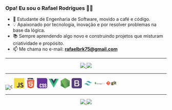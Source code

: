 ### Opa! Eu sou o Rafael Rodrigues 👨‍💻

- 🚀 Estudante de Engenharia de Software, movido a café e código.
- 💡 Apaixonado por tecnologia, inovação e por resolver problemas na base da lógica.
- 📚 Sempre aprendendo algo novo e construindo projetos que misturam criatividade e propósito.
- 📫 Me chama no e-mail: **rafaelbrk75@gmail.com**

---

<div align="center">
  <a href="https://github.com/Rafaelbrk75">
    <img height="180em" src="https://github-readme-stats.vercel.app/api?username=Rafaelbrk75&show_icons=true&theme=dark&include_all_commits=true&count_private=true"/>
    <img height="180em" src="https://github-readme-stats.vercel.app/api/top-langs/?username=Rafaelbrk75&layout=compact&langs_count=7&theme=dark"/>
  </a>
</div>

---

<code><img height="32" src="https://cdn.iconscout.com/icon/free/png-512/c-programming-569564.png" alt="C"/></code>
<code><img height="32" src="https://raw.githubusercontent.com/github/explore/main/topics/javascript/javascript.png" alt="JavaScript"/></code>
<code><img height="32" src="https://raw.githubusercontent.com/github/explore/main/topics/html/html.png" alt="HTML"/></code>
<code><img height="32" src="https://raw.githubusercontent.com/github/explore/main/topics/css/css.png" alt="CSS"/></code>
<code><img height="32" src="https://raw.githubusercontent.com/github/explore/main/topics/vue/vue.png" alt="Vue.js"/></code>
<code><img height="32" src="https://raw.githubusercontent.com/github/explore/main/topics/nodejs/nodejs.png" alt="Node.js"/></code>
<code><img height="32" src="https://raw.githubusercontent.com/github/explore/main/topics/bootstrap/bootstrap.png" alt="Bootstrap"/></code>
<code><img height="32" src="https://raw.githubusercontent.com/github/explore/main/topics/tailwind/tailwind.png" alt="Tailwind"/></code>
<code><img height="32" src="https://raw.githubusercontent.com/github/explore/main/topics/mongodb/mongodb.png" alt="MongoDB"/></code>
<code><img height="32" src="https://raw.githubusercontent.com/github/explore/main/topics/git/git.png" alt="Git"/></code>

---

<div align="center">
  <a href="https://instagram.com/rafaeldoc3" target="_blank">
    <img src="https://img.shields.io/badge/-Instagram-%23E4405F?style=for-the-badge&logo=instagram&logoColor=white" />
  </a>
  <a href="https://www.linkedin.com/in/rafael-rodrigues-aa4590304/" target="_blank">
    <img src="https://img.shields.io/badge/-LinkedIn-%230077B5?style=for-the-badge&logo=linkedin&logoColor=white" />
  </a>
</div>

